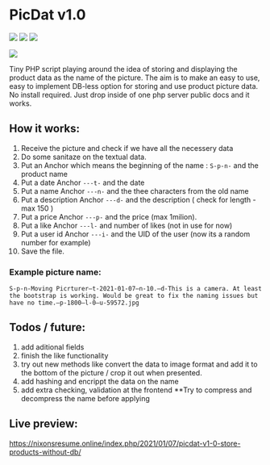# PicDat v1.0
<img src="https://img.shields.io/badge/javascript%20-%23323330.svg?&style=for-the-badge&logo=javascript&logoColor=%23F7DF1E"/> <img src="https://img.shields.io/badge/php-%23777BB4.svg?&style=for-the-badge&logo=php&logoColor=white"/> <img src="https://img.shields.io/badge/bootstrap%20-%23563D7C.svg?&style=for-the-badge&logo=bootstrap&logoColor=white"/>

<img src="https://nixonsresume.online/wp-content/uploads/2021/01/picdatproj-300x180.jpg"/>


Tiny PHP script playing around the idea of storing and displaying the product data as the name of the picture.
The aim is to make an easy to use, easy to implement DB-less option for storing and use product picture data. 
No install required. Just drop inside of one php server public docs and it works.

## How it works:
1. Receive the picture and check if we have all the necessery data
2. Do some sanitaze on the textual data.
3. Put an Anchor which means the beginning of the name : ```S-p-n-``` and the product name
4. Put a date Anchor ```---t-``` and the date
5. Put a name Anchor ```---n-``` and the thee characters from the old name
6. Put a description Anchor ```---d-``` and the description ( check for length - max 150 )
7. Put a price Anchor ```---p-``` and the price (max 1milion).
8. Put a like Anchor ```---l-``` and number of likes (not in use for now)
9. Put a user id Anchor ```---i-``` and the UID of the user (now its a random number for example)
10. Save the file.
 
### Example picture name:
 ```S-p-n-Moving Picrturer—t-2021-01-07—n-10.—d-This is a camera. At least the bootstrap is working. Would be great to fix the naming issues but have no time.—p-1800—l-0—u-59572.jpg```
 
## Todos / future:
1. add aditional fields
2. finish the like functionality
3. try out new methods like convert the data to image format and add it to the bottom of the picture / crop it out when presented.
4. add hashing and encrippt the data on the name
5. add extra checking, validation at the frontend
**Try to compress and decompress the name before applying


## Live preview:
https://nixonsresume.online/index.php/2021/01/07/picdat-v1-0-store-products-without-db/
